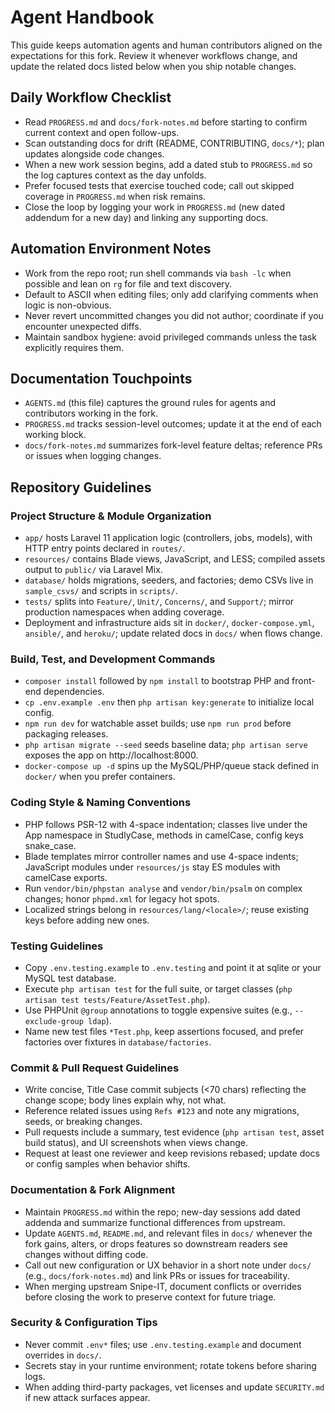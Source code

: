 # Agent Handbook

This guide keeps automation agents and human contributors aligned on the expectations for this fork. Review it whenever workflows change, and update the related docs listed below when you ship notable changes.

## Daily Workflow Checklist
- Read `PROGRESS.md` and `docs/fork-notes.md` before starting to confirm current context and open follow-ups.
- Scan outstanding docs for drift (README, CONTRIBUTING, `docs/*`); plan updates alongside code changes.
- When a new work session begins, add a dated stub to `PROGRESS.md` so the log captures context as the day unfolds.
- Prefer focused tests that exercise touched code; call out skipped coverage in `PROGRESS.md` when risk remains.
- Close the loop by logging your work in `PROGRESS.md` (new dated addendum for a new day) and linking any supporting docs.

## Automation Environment Notes
- Work from the repo root; run shell commands via `bash -lc` when possible and lean on `rg` for file and text discovery.
- Default to ASCII when editing files; only add clarifying comments when logic is non-obvious.
- Never revert uncommitted changes you did not author; coordinate if you encounter unexpected diffs.
- Maintain sandbox hygiene: avoid privileged commands unless the task explicitly requires them.

## Documentation Touchpoints
- `AGENTS.md` (this file) captures the ground rules for agents and contributors working in the fork.
- `PROGRESS.md` tracks session-level outcomes; update it at the end of each working block.
- `docs/fork-notes.md` summarizes fork-level feature deltas; reference PRs or issues when logging changes.

## Repository Guidelines

### Project Structure & Module Organization
- `app/` hosts Laravel 11 application logic (controllers, jobs, models), with HTTP entry points declared in `routes/`.
- `resources/` contains Blade views, JavaScript, and LESS; compiled assets output to `public/` via Laravel Mix.
- `database/` holds migrations, seeders, and factories; demo CSVs live in `sample_csvs/` and scripts in `scripts/`.
- `tests/` splits into `Feature/`, `Unit/`, `Concerns/`, and `Support/`; mirror production namespaces when adding coverage.
- Deployment and infrastructure aids sit in `docker/`, `docker-compose.yml`, `ansible/`, and `heroku/`; update related docs in `docs/` when flows change.

### Build, Test, and Development Commands
- `composer install` followed by `npm install` to bootstrap PHP and front-end dependencies.
- `cp .env.example .env` then `php artisan key:generate` to initialize local config.
- `npm run dev` for watchable asset builds; use `npm run prod` before packaging releases.
- `php artisan migrate --seed` seeds baseline data; `php artisan serve` exposes the app on http://localhost:8000.
- `docker-compose up -d` spins up the MySQL/PHP/queue stack defined in `docker/` when you prefer containers.

### Coding Style & Naming Conventions
- PHP follows PSR-12 with 4-space indentation; classes live under the App namespace in StudlyCase, methods in camelCase, config keys snake_case.
- Blade templates mirror controller names and use 4-space indents; JavaScript modules under `resources/js` stay ES modules with camelCase exports.
- Run `vendor/bin/phpstan analyse` and `vendor/bin/psalm` on complex changes; honor `phpmd.xml` for legacy hot spots.
- Localized strings belong in `resources/lang/<locale>/`; reuse existing keys before adding new ones.

### Testing Guidelines
- Copy `.env.testing.example` to `.env.testing` and point it at sqlite or your MySQL test database.
- Execute `php artisan test` for the full suite, or target classes (`php artisan test tests/Feature/AssetTest.php`).
- Use PHPUnit `@group` annotations to toggle expensive suites (e.g., `--exclude-group ldap`).
- Name new test files `*Test.php`, keep assertions focused, and prefer factories over fixtures in `database/factories`.

### Commit & Pull Request Guidelines
- Write concise, Title Case commit subjects (<70 chars) reflecting the change scope; body lines explain why, not what.
- Reference related issues using `Refs #123` and note any migrations, seeds, or breaking changes.
- Pull requests include a summary, test evidence (`php artisan test`, asset build status), and UI screenshots when views change.
- Request at least one reviewer and keep revisions rebased; update docs or config samples when behavior shifts.

### Documentation & Fork Alignment
- Maintain `PROGRESS.md` within the repo; new-day sessions add dated addenda and summarize functional differences from upstream.
- Update `AGENTS.md`, `README.md`, and relevant files in `docs/` whenever the fork gains, alters, or drops features so downstream readers see changes without diffing code.
- Call out new configuration or UX behavior in a short note under `docs/` (e.g., `docs/fork-notes.md`) and link PRs or issues for traceability.
- When merging upstream Snipe-IT, document conflicts or overrides before closing the work to preserve context for future triage.

### Security & Configuration Tips
- Never commit `.env*` files; use `.env.testing.example` and document overrides in `docs/`.
- Secrets stay in your runtime environment; rotate tokens before sharing logs.
- When adding third-party packages, vet licenses and update `SECURITY.md` if new attack surfaces appear.
